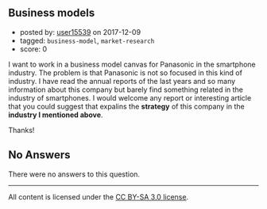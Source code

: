 ## Business models

- posted by: [user15539](https://stackexchange.com/users/12469351/user15539) on 2017-12-09
- tagged: `business-model`, `market-research`
- score: 0

<p>I want to work in a business model canvas for Panasonic in the smartphone industry.
The problem is that Panasonic is not so focused in this kind of industry. I have read the annual reports of the last years and so many information about this company but barely find something related in the industry of smartphones. I would welcome any report or interesting article that you could suggest that expalins the <strong>strategy</strong> of this company in the <strong>industry I mentioned above</strong>.</p>

<p>Thanks!</p>


## No Answers

There were no answers to this question.


---

All content is licensed under the [CC BY-SA 3.0 license](https://creativecommons.org/licenses/by-sa/3.0/).

